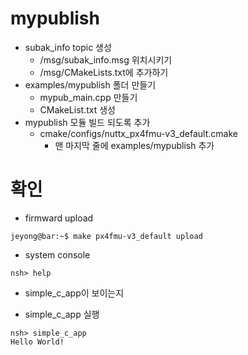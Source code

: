 ﻿# mypublish
 * subak_info topic 생성
   * /msg/subak_info.msg 위치시키기
   * /msg/CMakeLists.txt에 추가하기
 * examples/mypublish 폴더 만들기
   * mypub_main.cpp 만들기
   * CMakeList.txt 생성
 * mypublish 모듈 빌드 되도록 추가
   * cmake/configs/nuttx_px4fmu-v3_default.cmake
     * 맨 마지막 줄에 examples/mypublish 추가

# 확인
 * firmward upload
```console
jeyong@bar:~$ make px4fmu-v3_default upload
```
 * system console
```console
nsh> help
```
   * simple_c_app이 보이는지

 * simple_c_app 실행
```console
nsh> simple_c_app
Hello World!
```
